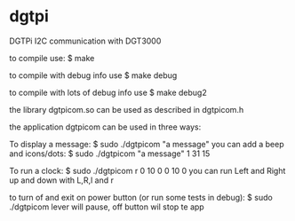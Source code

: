 # dgtpi
DGTPi I2C communication with DGT3000

to compile use:
$ make

to compile with debug info use
$ make debug

to compile with lots of debug info use
$ make debug2

the library dgtpicom.so can be used as described in dgtpicom.h


the application dgtpicom can be used in three ways:

To display a message:
$ sudo ./dgtpicom "a message"
you can add a beep and icons/dots:
$ sudo ./dgtpicom "a message" 1 31 15

To run a clock:
$ sudo ./dgtpicom r 0 10 0 0 10 0
you can run Left and Right up and down with L,R,l and r

to turn of and exit on power button (or run some tests in debug):
$ sudo ./dgtpicom
lever will pause, off button wil stop te app


